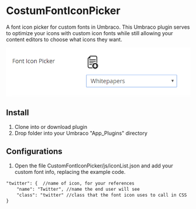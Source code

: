 # CostumFontIconPicker
A font icon picker for custom fonts in Umbraco. This Umbraco plugin serves to optimize your icons with custom icon fonts while still allowing your content editors to choose what icons they want. 

<p>
	<img src="readme/intro-image.png" alt="A font icon picker for custom fonts in Umbraco" />
</p>

## Install
1. Clone into or download plugin
2. Drop folder into your Umbraco "App_Plugins" directory

## Configurations
1. Open the file CustomFontIconPicker/js/iconList.json and add your custom font info, replacing the example code.
```
"twitter": {  //name of icon, for your references
	"name": "Twitter", //name the end user will see
	"class": "twitter" //class that the font icon uses to call in CSS
}
```